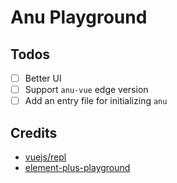 # Anu Playground

## Todos
-[ ] Better UI
-[ ] Support `anu-vue` edge version
-[ ] Add an entry file for initializing `anu`

## Credits
- [vuejs/repl](https://github.com/vuejs/repl)
- [element-plus-playground](https://github.com/element-plus/element-plus-playground)

